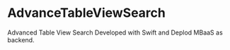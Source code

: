 # AdvanceTableViewSearch
Advanced Table View Search Developed with Swift and Deplod MBaaS as backend.
